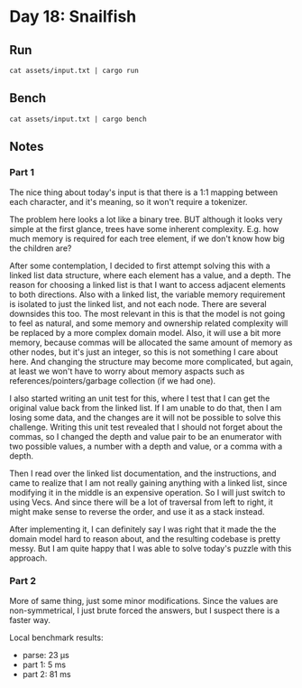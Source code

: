 # Day 18: Snailfish

## Run

```
cat assets/input.txt | cargo run
```

## Bench

```
cat assets/input.txt | cargo bench
```

## Notes

### Part 1

The nice thing about today's input is that there is a 1:1 mapping between
each character, and it's meaning, so it won't require a tokenizer.

The problem here looks a lot like a binary tree. BUT although it looks
very simple at the first glance, trees have some inherent complexity.
E.g. how much memory is required for each tree element, if we  don't know how big
the children are?

After some contemplation, I decided to first attempt solving this with a linked list
data structure, where each element has a value, and a depth. The reason for choosing
a linked list is that I want to access adjacent elements to both 
directions. Also with a linked list, the variable memory requirement is isolated to 
just the linked list, and not each node. There are several downsides this too.
The most relevant in this is that the model is not going to feel as natural,
and some memory and ownership related complexity will be replaced by a more
complex domain model. Also, it will use a bit more memory, because commas will
be allocated the same amount of memory as other nodes, but it's just an integer, 
so this is not something I care about here. And changing the structure may become 
more complicated, but again, at least we won't have to worry about memory 
aspacts such as references/pointers/garbage collection (if we had one).

I also started writing an unit test for this, where I test that I can get the 
original value back from the linked list. If I am unable to do that, then I 
am losing some data, and the changes are it will not be possible to solve 
this challenge. Writing this unit test revealed that I should not forget 
about the commas, so I changed the depth and value pair to be an enumerator with
two possible values, a number with a depth and value, or a comma with a depth.

Then I read over the linked list documentation, and the instructions, and came to
realize that I am not really gaining anything with a linked list, since
modifying it in the middle is an expensive operation. So I will just switch to 
using Vecs. And since there will be a lot of traversal from left to right, it 
might make sense to reverse the order, and use it as a stack instead.

After implementing it, I can definitely say I was right that it made the the 
domain model hard to reason about, and the resulting codebase is pretty messy.
But I am quite happy that I was able to solve today's puzzle with this approach.

### Part 2

More of same thing, just some minor modifications.
Since the values are non-symmetrical, I just brute forced the answers,
but I suspect there is a faster way.

Local benchmark results:

* parse: 23 μs
* part 1: 5 ms
* part 2: 81 ms
